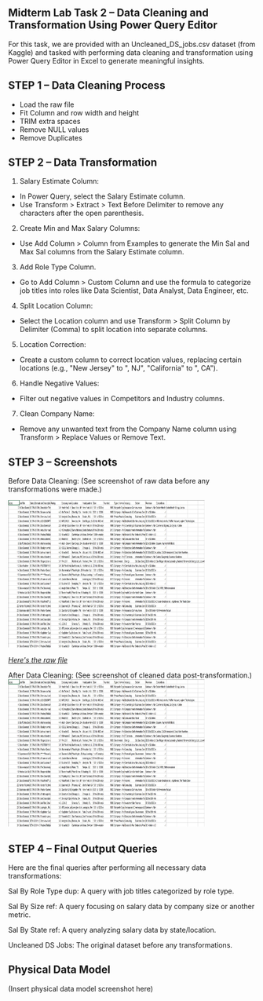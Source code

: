## Midterm Lab Task 2 – Data Cleaning and Transformation Using Power Query Editor
For this task, we are provided with an Uncleaned_DS_jobs.csv dataset (from Kaggle) and tasked with performing data cleaning and transformation using Power Query Editor in Excel to generate meaningful insights.
## STEP 1 – Data Cleaning Process
- Load the raw file
- Fit Column and row width and height
- TRIM extra spaces
- Remove NULL values
- Remove Duplicates
## STEP 2 – Data Transformation
1. Salary Estimate Column:

 - In Power Query, select the Salary Estimate column.
 - Use Transform > Extract > Text Before Delimiter to remove any characters after the open parenthesis.

2. Create Min and Max Salary Columns:

 - Use Add Column > Column from Examples to generate the Min Sal and Max Sal columns from the Salary Estimate column.
   
3. Add Role Type Column.

 - Go to Add Column > Custom Column and use the formula to categorize job titles into roles like Data Scientist, Data Analyst, Data Engineer, etc.
   
4. Split Location Column:
 - Select the Location column and use Transform > Split Column by Delimiter (Comma) to split location into separate columns.
   
5. Location Correction:
 - Create a custom column to correct location values, replacing certain locations (e.g., "New Jersey" to ", NJ", "California" to ", CA").
   
6. Handle Negative Values:

 - Filter out negative values in Competitors and Industry columns.
   
7. Clean Company Name:
 - Remove any unwanted text from the Company Name column using Transform > Replace Values or Remove Text.
## STEP 3 – Screenshots

Before Data Cleaning:
(See screenshot of raw data before any transformations were made.)

<img src="Images/Uncleaned_data.jpg" alt="Alt Text" width="400" height="300"> 

[*Here's the raw file*](https://github.com/NaythanIsME/EDM-Portfolio/blob/main/Midterm%20Task%202/Files/Uncleaned_DS_jobs.xlsx)


After Data Cleaning:
(See screenshot of cleaned data post-transformation.)
<img src="Images/Uncleaned_data.jpg" alt="Alt Text" width="400" height="300"> 

## STEP 4 – Final Output Queries
Here are the final queries after performing all necessary data transformations:

Sal By Role Type dup: A query with job titles categorized by role type.

Sal By Size ref: A query focusing on salary data by company size or another metric.

Sal By State ref: A query analyzing salary data by state/location.

Uncleaned DS Jobs: The original dataset before any transformations.

## Physical Data Model
(Insert physical data model screenshot here)
